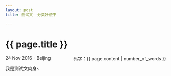 ```yaml
---
layout: post
title: 测试文--分类好使不

---
```


{{ page.title }}
================

<p class="meta">24 Nov 2016 - Beijing<span style = "float:right;">码字：{{ page.content | number_of_words }}</span></p>

我是测试文肉身~
